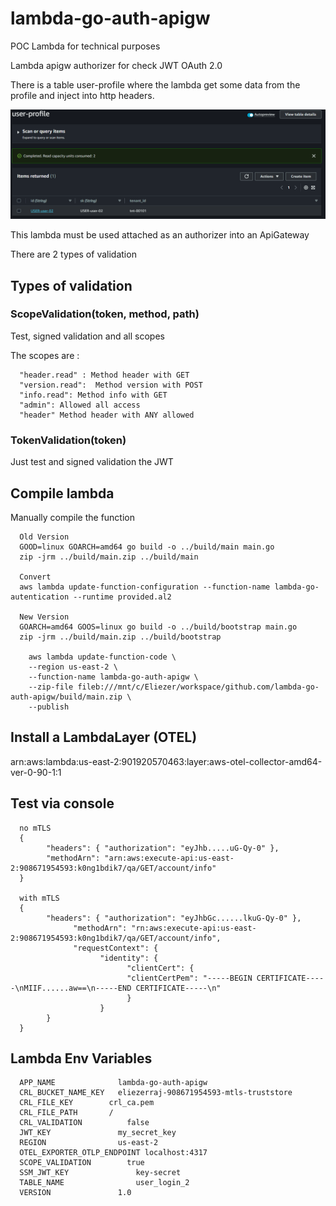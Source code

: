 # lambda-go-auth-apigw

POC Lambda for technical purposes

Lambda apigw authorizer for check JWT OAuth 2.0

There is a table user-profile where the lambda get some data from the profile and inject into http headers. 

![Alt text](/assets/image.png)

This lambda must be used attached as an authorizer into an ApiGateway

There are 2 types of validation

## Types of validation

### ScopeValidation(token, method, path)

Test, signed validation and all scopes

The scopes are :

      "header.read" : Method header with GET
      "version.read":  Method version with POST
      "info.read": Method info with GET
      "admin": Allowed all access
      "header" Method header with ANY allowed

### TokenValidation(token)

Just test and signed validation the JWT

## Compile lambda

   Manually compile the function

      Old Version 
      GOOD=linux GOARCH=amd64 go build -o ../build/main main.go
      zip -jrm ../build/main.zip ../build/main

      Convert
      aws lambda update-function-configuration --function-name lambda-go-autentication --runtime provided.al2

      New Version
      GOARCH=amd64 GOOS=linux go build -o ../build/bootstrap main.go
      zip -jrm ../build/main.zip ../build/bootstrap

        aws lambda update-function-code \
        --region us-east-2 \
        --function-name lambda-go-auth-apigw \
        --zip-file fileb:///mnt/c/Eliezer/workspace/github.com/lambda-go-auth-apigw/build/main.zip \
        --publish

## Install a LambdaLayer (OTEL)

arn:aws:lambda:us-east-2:901920570463:layer:aws-otel-collector-amd64-ver-0-90-1:1

## Test via console

      no mTLS
      {
            "headers": { "authorization": "eyJhb.....uG-Qy-0" },
            "methodArn": "arn:aws:execute-api:us-east-2:908671954593:k0ng1bdik7/qa/GET/account/info"
      }

      with mTLS
      {
            "headers": { "authorization": "eyJhbGc......lkuG-Qy-0" },
                  "methodArn": "rn:aws:execute-api:us-east-2:908671954593:k0ng1bdik7/qa/GET/account/info",
                  "requestContext": {
                        "identity": {
                              "clientCert": {
                              "clientCertPem": "-----BEGIN CERTIFICATE-----\nMIIF......aw==\n-----END CERTIFICATE-----\n"
                              }
                        }
            }
      }


## Lambda Env Variables

      APP_NAME	            lambda-go-auth-apigw
      CRL_BUCKET_NAME_KEY	eliezerraj-908671954593-mtls-truststore
      CRL_FILE_KEY	      crl_ca.pem
      CRL_FILE_PATH	      /
      CRL_VALIDATION	      false
      JWT_KEY	            my_secret_key
      REGION	            us-east-2
      OTEL_EXPORTER_OTLP_ENDPOINT localhost:4317
      SCOPE_VALIDATION	      true
      SSM_JWT_KEY	            key-secret
      TABLE_NAME	            user_login_2
      VERSION	            1.0